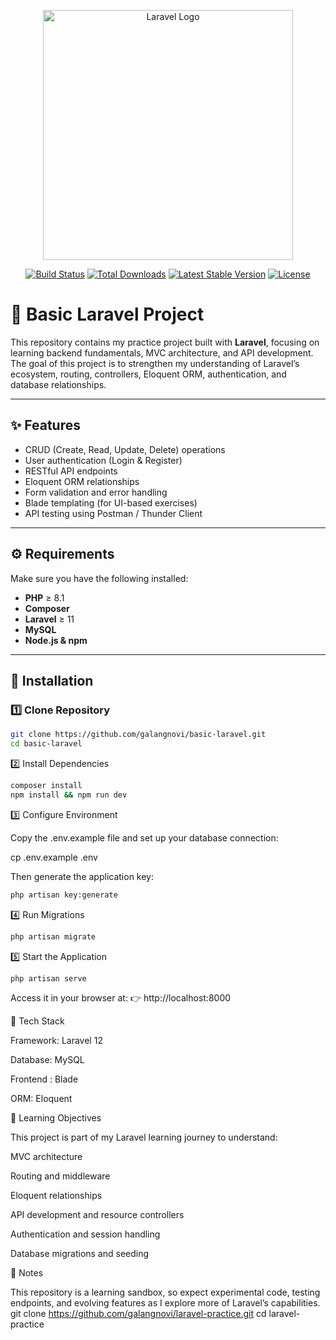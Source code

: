 <p align="center"><a href="https://laravel.com" target="_blank"><img src="https://raw.githubusercontent.com/laravel/art/master/logo-lockup/5%20SVG/2%20CMYK/1%20Full%20Color/laravel-logolockup-cmyk-red.svg" width="400" alt="Laravel Logo"></a></p>

<p align="center">
<a href="https://github.com/laravel/framework/actions"><img src="https://github.com/laravel/framework/workflows/tests/badge.svg" alt="Build Status"></a>
<a href="https://packagist.org/packages/laravel/framework"><img src="https://img.shields.io/packagist/dt/laravel/framework" alt="Total Downloads"></a>
<a href="https://packagist.org/packages/laravel/framework"><img src="https://img.shields.io/packagist/v/laravel/framework" alt="Latest Stable Version"></a>
<a href="https://packagist.org/packages/laravel/framework"><img src="https://img.shields.io/packagist/l/laravel/framework" alt="License"></a>
</p>

# 🚀 Basic Laravel Project

This repository contains my practice project built with **Laravel**, focusing on learning backend fundamentals, MVC architecture, and API development.  
The goal of this project is to strengthen my understanding of Laravel’s ecosystem, routing, controllers, Eloquent ORM, authentication, and database relationships.

---

## ✨ Features

- CRUD (Create, Read, Update, Delete) operations  
- User authentication (Login & Register)  
- RESTful API endpoints  
- Eloquent ORM relationships  
- Form validation and error handling  
- Blade templating (for UI-based exercises)  
- API testing using Postman / Thunder Client  

---

## ⚙️ Requirements

Make sure you have the following installed:

- **PHP** ≥ 8.1  
- **Composer**  
- **Laravel** ≥ 11
- **MySQL**  
- **Node.js & npm** 

---

## 🚀 Installation

### 1️⃣ Clone Repository

```bash
git clone https://github.com/galangnovi/basic-laravel.git
cd basic-laravel
```
2️⃣ Install Dependencies
```bash
composer install
npm install && npm run dev
```

3️⃣ Configure Environment

Copy the .env.example file and set up your database connection:

cp .env.example .env


Then generate the application key:
```bash
php artisan key:generate
```

4️⃣ Run Migrations
```bash
php artisan migrate
```

5️⃣ Start the Application
```bash
php artisan serve
```

Access it in your browser at:
👉 http://localhost:8000

🧩 Tech Stack

Framework: Laravel 12

Database: MySQL 

Frontend : Blade

ORM: Eloquent


🧠 Learning Objectives

This project is part of my Laravel learning journey to understand:

MVC architecture

Routing and middleware

Eloquent relationships

API development and resource controllers

Authentication and session handling

Database migrations and seeding


💬 Notes

This repository is a learning sandbox, so expect experimental code, testing endpoints, and evolving features as I explore more of Laravel’s capabilities.
git clone https://github.com/galangnovi/laravel-practice.git
cd laravel-practice

